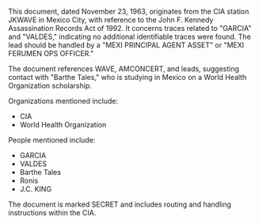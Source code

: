This document, dated November 23, 1963, originates from the CIA station JKWAVE in Mexico City, with reference to the John F. Kennedy Assassination Records Act of 1992. It concerns traces related to "GARCIA" and "VALDES," indicating no additional identifiable traces were found. The lead should be handled by a "MEXI PRINCIPAL AGENT ASSET" or "MEXI FERUMEN OPS OFFICER."

The document references WAVE, AMCONCERT, and leads, suggesting contact with "Barthe Tales," who is studying in Mexico on a World Health Organization scholarship.

Organizations mentioned include:

*   CIA
*   World Health Organization

People mentioned include:

*   GARCIA
*   VALDES
*   Barthe Tales
*   Ronis
*   J.C. KING

The document is marked SECRET and includes routing and handling instructions within the CIA.
